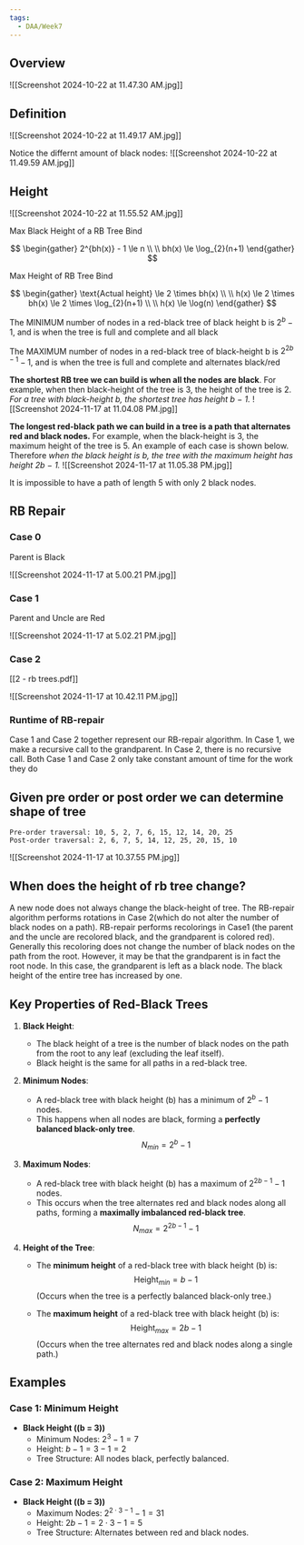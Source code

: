 ```yaml
---
tags:
  - DAA/Week7
---
```

## Overview

 ![[Screenshot 2024-10-22 at 11.47.30 AM.jpg]]

## Definition

![[Screenshot 2024-10-22 at 11.49.17 AM.jpg]]

Notice the differnt amount of black nodes:
![[Screenshot 2024-10-22 at 11.49.59 AM.jpg]]

## Height

![[Screenshot 2024-10-22 at 11.55.52 AM.jpg]]

Max Black Height of a RB Tree Bind

$$
\begin{gather}
2^{bh(x)} - 1 \le n \\
\\
bh(x) \le \log_{2}(n+1)
\end{gather}
$$

Max Height of RB Tree Bind

$$
\begin{gather}
\text{Actual height} \le 2 \times bh(x) \\ \\
h(x) \le 2 \times bh(x) \le 2 \times \log_{2}(n+1) \\ \\
h(x) \le \log(n)
\end{gather}
$$


The MINIMUM number of nodes in a red-black tree of black height b is $2^{b}-1$, and is when the tree is full and complete and all black 

The MAXIMUM number of nodes in a red-black tree of black-height b is $2^{2b-1} -1$, and is when the tree is full and complete and alternates black/red

**The shortest RB tree we can build is when all the nodes are black**. For example, when then black-height of the tree is 3, the height of the tree is 2. 
*For a tree with black-height b, the shortest tree has height b − 1.*
![[Screenshot 2024-11-17 at 11.04.08 PM.jpg]]

**The longest red-black path we can build in a tree is a path that alternates red and black nodes.** For example, when the black-height is 3, the maximum height of the tree is 5. An example of each case is shown below. 
Therefore *when the black height is b, the tree with the maximum height has height 2b − 1.*
![[Screenshot 2024-11-17 at 11.05.38 PM.jpg]]

It is impossible to have a path of length 5 with only 2 black nodes.
## RB Repair

### Case 0

Parent is Black

![[Screenshot 2024-11-17 at 5.00.21 PM.jpg]]

### Case 1

Parent and Uncle are Red

![[Screenshot 2024-11-17 at 5.02.21 PM.jpg]]

### Case 2

[[2 - rb trees.pdf]]

![[Screenshot 2024-11-17 at 10.42.11 PM.jpg]]

### Runtime of RB-repair
Case 1 and Case 2 together represent our RB-repair algorithm. In Case 1, we make a recursive call to the grandparent. In Case 2, there is no recursive call. Both Case 1 and Case 2 only take constant amount of time for the work they do

## Given pre order or post order we can determine shape of tree

```
Pre-order traversal: 10, 5, 2, 7, 6, 15, 12, 14, 20, 25
Post-order traversal: 2, 6, 7, 5, 14, 12, 25, 20, 15, 10
```
![[Screenshot 2024-11-17 at 10.37.55 PM.jpg]]

## When does the height of rb tree change? 

 A new node does not always change the black-height of tree. 
 The RB-repair algorithm performs rotations in Case 2(which do not alter the number of black nodes on a path). 
 RB-repair performs recolorings in Case1 (the parent and the uncle are recolored black, and the grandparent is colored red). 
 Generally this recoloring does not change the number of black nodes on the path from the root. However, it may be that the grandparent is in fact the root node. 
 In this case, the grandparent is left as a black node. The black height of the entire tree has increased by one.

## **Key Properties of Red-Black Trees**

1. **Black Height**:  
   - The black height of a tree is the number of black nodes on the path from the root to any leaf (excluding the leaf itself).  
   - Black height is the same for all paths in a red-black tree.

2. **Minimum Nodes**:  
   - A red-black tree with black height \(b\) has a minimum of $2^b - 1$ nodes.  
   - This happens when all nodes are black, forming a **perfectly balanced black-only tree**.  
     $$
     N_{min} = 2^b - 1
     $$
3. **Maximum Nodes**:  
   - A red-black tree with black height \(b\) has a maximum of $2^{2b-1} - 1$ nodes.  
   - This occurs when the tree alternates red and black nodes along all paths, forming a **maximally imbalanced red-black tree**.  
     $$
     N_{max} = 2^{2b-1} - 1
     $$
4. **Height of the Tree**:  
   - The **minimum height** of a red-black tree with black height \(b\) is:  
     $$
     \text{Height}_{min} = b - 1
     $$
	(Occurs when the tree is a perfectly balanced black-only tree.)  

   - The **maximum height** of a red-black tree with black height \(b\) is:       $$
     \text{Height}_{max} = 2b - 1
     $$
	(Occurs when the tree alternates red and black nodes along a single path.)

## Examples

### Case 1: Minimum Height
- **Black Height (\(b = 3\))**  
  - Minimum Nodes: $2^3 - 1 = 7$  
  - Height: $b - 1 = 3 - 1 = 2$  
  - Tree Structure: All nodes black, perfectly balanced.

### Case 2: Maximum Height
- **Black Height (\(b = 3\))**  
  - Maximum Nodes: $2^{2 \cdot 3 - 1} - 1 = 31$
  - Height: $2b - 1 = 2 \cdot 3 - 1 = 5$
  - Tree Structure: Alternates between red and black nodes.